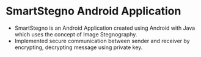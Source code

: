 # SmartStegno Android Application
- SmartStegno is an Android Application created using Android with Java which uses the concept of Image Stegnography.
- Implemented secure communication between  sender and receiver by encrypting, decrypting message using private key.
